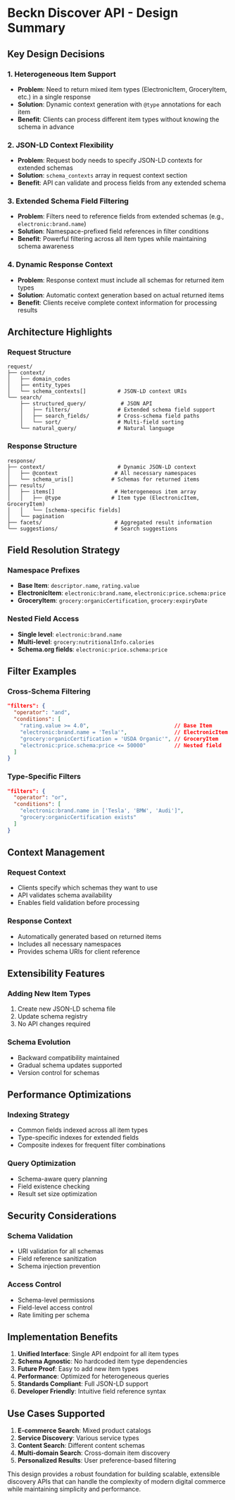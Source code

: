 # Beckn Discover API - Design Summary

## Key Design Decisions

### 1. **Heterogeneous Item Support**
- **Problem**: Need to return mixed item types (ElectronicItem, GroceryItem, etc.) in a single response
- **Solution**: Dynamic context generation with `@type` annotations for each item
- **Benefit**: Clients can process different item types without knowing the schema in advance

### 2. **JSON-LD Context Flexibility**
- **Problem**: Request body needs to specify JSON-LD contexts for extended schemas
- **Solution**: `schema_contexts` array in request context section
- **Benefit**: API can validate and process fields from any extended schema

### 3. **Extended Schema Field Filtering**
- **Problem**: Filters need to reference fields from extended schemas (e.g., `electronic:brand.name`)
- **Solution**: Namespace-prefixed field references in filter conditions
- **Benefit**: Powerful filtering across all item types while maintaining schema awareness

### 4. **Dynamic Response Context**
- **Problem**: Response context must include all schemas for returned item types
- **Solution**: Automatic context generation based on actual returned items
- **Benefit**: Clients receive complete context information for processing results

## Architecture Highlights

### Request Structure
```
request/
├── context/
│   ├── domain_codes
│   ├── entity_types
│   └── schema_contexts[]          # JSON-LD context URIs
└── search/
    ├── structured_query/           # JSON API
    │   ├── filters/               # Extended schema field support
    │   ├── search_fields/         # Cross-schema field paths
    │   └── sort/                  # Multi-field sorting
    └── natural_query/             # Natural language
```

### Response Structure
```
response/
├── context/                       # Dynamic JSON-LD context
│   ├── @context                  # All necessary namespaces
│   └── schema_uris[]            # Schemas for returned items
├── results/
│   ├── items[]                   # Heterogeneous item array
│   │   ├── @type                # Item type (ElectronicItem, GroceryItem)
│   │   └── [schema-specific fields]
│   └── pagination
├── facets/                       # Aggregated result information
└── suggestions/                  # Search suggestions
```

## Field Resolution Strategy

### Namespace Prefixes
- **Base Item**: `descriptor.name`, `rating.value`
- **ElectronicItem**: `electronic:brand.name`, `electronic:price.schema:price`
- **GroceryItem**: `grocery:organicCertification`, `grocery:expiryDate`

### Nested Field Access
- **Single level**: `electronic:brand.name`
- **Multi-level**: `grocery:nutritionalInfo.calories`
- **Schema.org fields**: `electronic:price.schema:price`

## Filter Examples

### Cross-Schema Filtering
```json
"filters": {
  "operator": "and",
  "conditions": [
    "rating.value >= 4.0",                           // Base Item
    "electronic:brand.name = 'Tesla'",               // ElectronicItem
    "grocery:organicCertification = 'USDA Organic'", // GroceryItem
    "electronic:price.schema:price <= 50000"         // Nested field
  ]
}
```

### Type-Specific Filters
```json
"filters": {
  "operator": "or",
  "conditions": [
    "electronic:brand.name in ['Tesla', 'BMW', 'Audi']",
    "grocery:organicCertification exists"
  ]
}
```

## Context Management

### Request Context
- Clients specify which schemas they want to use
- API validates schema availability
- Enables field validation before processing

### Response Context
- Automatically generated based on returned items
- Includes all necessary namespaces
- Provides schema URIs for client reference

## Extensibility Features

### Adding New Item Types
1. Create new JSON-LD schema file
2. Update schema registry
3. No API changes required

### Schema Evolution
- Backward compatibility maintained
- Gradual schema updates supported
- Version control for schemas

## Performance Optimizations

### Indexing Strategy
- Common fields indexed across all item types
- Type-specific indexes for extended fields
- Composite indexes for frequent filter combinations

### Query Optimization
- Schema-aware query planning
- Field existence checking
- Result set size optimization

## Security Considerations

### Schema Validation
- URI validation for all schemas
- Field reference sanitization
- Schema injection prevention

### Access Control
- Schema-level permissions
- Field-level access control
- Rate limiting per schema

## Implementation Benefits

1. **Unified Interface**: Single API endpoint for all item types
2. **Schema Agnostic**: No hardcoded item type dependencies
3. **Future Proof**: Easy to add new item types
4. **Performance**: Optimized for heterogeneous queries
5. **Standards Compliant**: Full JSON-LD support
6. **Developer Friendly**: Intuitive field reference syntax

## Use Cases Supported

1. **E-commerce Search**: Mixed product catalogs
2. **Service Discovery**: Various service types
3. **Content Search**: Different content schemas
4. **Multi-domain Search**: Cross-domain item discovery
5. **Personalized Results**: User preference-based filtering

This design provides a robust foundation for building scalable, extensible discovery APIs that can handle the complexity of modern digital commerce while maintaining simplicity and performance.
